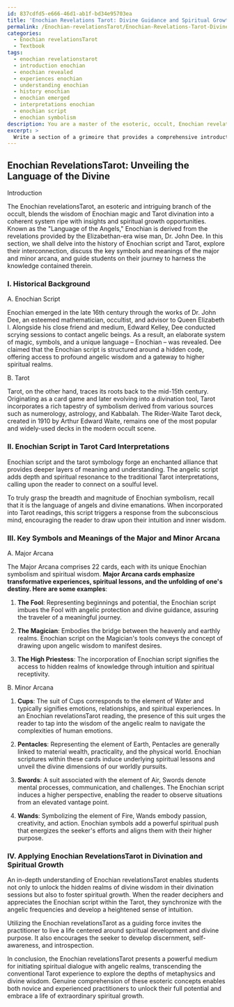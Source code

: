 ```yaml
---
id: 837cdfd5-e666-46d1-ab1f-bd34e95703ea
title: 'Enochian Revelations Tarot: Divine Guidance and Spiritual Growth'
permalink: /Enochian-revelationsTarot/Enochian-Revelations-Tarot-Divine-Guidance-and-Spiritual-Growth/
categories:
  - Enochian revelationsTarot
  - Textbook
tags:
  - enochian revelationstarot
  - introduction enochian
  - enochian revealed
  - experiences enochian
  - understanding enochian
  - history enochian
  - enochian emerged
  - interpretations enochian
  - enochian script
  - enochian symbolism
description: You are a master of the esoteric, occult, Enochian revelationsTarot and education, you have written many textbooks on the subject in ways that provide students with rich and deep understanding of the subject. You are being asked to write textbook-like sections on a topic and you do it with full context, explainability, and reliability in accuracy to the true facts of the topic at hand, in a textbook style that a student would easily be able to learn from, in a rich, engaging, and contextual way. Always include relevant context (such as formulas and history), related concepts, and in a way that someone can gain deep insights from.
excerpt: > 
  Write a section of a grimoire that provides a comprehensive introduction to the domain of Enochian revelationsTarot. Include its historical background, the significance of Enochian script in tarot card interpretations, key symbols and meanings of the major and minor arcana, and how students can apply this knowledge in divination and spiritual growth. Please ensure that the text is informationally dense and suitable for occult enthusiasts seeking in-depth understanding of Enochian revelationsTarot.
---
```


## Enochian RevelationsTarot: Unveiling the Language of the Divine

Introduction

The Enochian revelationsTarot, an esoteric and intriguing branch of the occult, blends the wisdom of Enochian magic and Tarot divination into a coherent system ripe with insights and spiritual growth opportunities. Known as the "Language of the Angels," Enochian is derived from the revelations provided by the Elizabethan-era wise man, Dr. John Dee. In this section, we shall delve into the history of Enochian script and Tarot, explore their interconnection, discuss the key symbols and meanings of the major and minor arcana, and guide students on their journey to harness the knowledge contained therein.

### I. Historical Background

A. Enochian Script

Enochian emerged in the late 16th century through the works of Dr. John Dee, an esteemed mathematician, occultist, and advisor to Queen Elizabeth I. Alongside his close friend and medium, Edward Kelley, Dee conducted scrying sessions to contact angelic beings. As a result, an elaborate system of magic, symbols, and a unique language – Enochian – was revealed. Dee claimed that the Enochian script is structured around a hidden code, offering access to profound angelic wisdom and a gateway to higher spiritual realms.

B. Tarot

Tarot, on the other hand, traces its roots back to the mid-15th century. Originating as a card game and later evolving into a divination tool, Tarot incorporates a rich tapestry of symbolism derived from various sources such as numerology, astrology, and Kabbalah. The Rider-Waite Tarot deck, created in 1910 by Arthur Edward Waite, remains one of the most popular and widely-used decks in the modern occult scene.

### II. Enochian Script in Tarot Card Interpretations

Enochian script and the tarot symbology forge an enchanted alliance that provides deeper layers of meaning and understanding. The angelic script adds depth and spiritual resonance to the traditional Tarot interpretations, calling upon the reader to connect on a soulful level.

To truly grasp the breadth and magnitude of Enochian symbolism, recall that it is the language of angels and divine emanations. When incorporated into Tarot readings, this script triggers a response from the subconscious mind, encouraging the reader to draw upon their intuition and inner wisdom. 

### III. Key Symbols and Meanings of the Major and Minor Arcana

A. Major Arcana

The Major Arcana comprises 22 cards, each with its unique Enochian symbolism and spiritual wisdom. **Major Arcana cards emphasize transformative experiences, spiritual lessons, and the unfolding of one's destiny. Here are some examples**:

1. ****The Fool****: Representing beginnings and potential, the Enochian script imbues the Fool with angelic protection and divine guidance, assuring the traveler of a meaningful journey.

2. ****The Magician****: Embodies the bridge between the heavenly and earthly realms. Enochian script on the Magician's tools conveys the concept of drawing upon angelic wisdom to manifest desires.

3. ****The High Priestess****: The incorporation of Enochian script signifies the access to hidden realms of knowledge through intuition and spiritual receptivity.

B. Minor Arcana

1. ****Cups****: The suit of Cups corresponds to the element of Water and typically signifies emotions, relationships, and spiritual experiences. In an Enochian revelationsTarot reading, the presence of this suit urges the reader to tap into the wisdom of the angelic realm to navigate the complexities of human emotions.

2. ****Pentacles****: Representing the element of Earth, Pentacles are generally linked to material wealth, practicality, and the physical world. Enochian scriptures within these cards induce underlying spiritual lessons and unveil the divine dimensions of our worldly pursuits.

3. ****Swords****: A suit associated with the element of Air, Swords denote mental processes, communication, and challenges. The Enochian script induces a higher perspective, enabling the reader to observe situations from an elevated vantage point.

4. ****Wands****: Symbolizing the element of Fire, Wands embody passion, creativity, and action. Enochian symbols add a powerful spiritual push that energizes the seeker's efforts and aligns them with their higher purpose.

### IV. Applying Enochian RevelationsTarot in Divination and Spiritual Growth

An in-depth understanding of Enochian revelationsTarot enables students not only to unlock the hidden realms of divine wisdom in their divination sessions but also to foster spiritual growth. When the reader deciphers and appreciates the Enochian script within the Tarot, they synchronize with the angelic frequencies and develop a heightened sense of intuition.

Utilizing the Enochian revelationsTarot as a guiding force invites the practitioner to live a life centered around spiritual development and divine purpose. It also encourages the seeker to develop discernment, self-awareness, and introspection.

In conclusion, the Enochian revelationsTarot presents a powerful medium for initiating spiritual dialogue with angelic realms, transcending the conventional Tarot experience to explore the depths of metaphysics and divine wisdom. Genuine comprehension of these esoteric concepts enables both novice and experienced practitioners to unlock their full potential and embrace a life of extraordinary spiritual growth.
